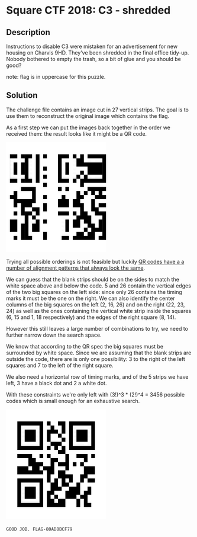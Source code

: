 Square CTF 2018: C3 - shredded
==============================

## Description

Instructions to disable C3 were mistaken for an advertisement for new housing on
Charvis 9HD. They’ve been shredded in the final office tidy-up. Nobody bothered
to empty the trash, so a bit of glue and you should be good?

note: flag is in uppercase for this puzzle.

## Solution

The challenge file contains an image cut in 27 vertical strips. The goal is to
use them to reconstruct the original image which contains the flag.

As a first step we can put the images back together in the order we received
them: the result looks like it might be a QR code.

![QR code?](try1.png)

Trying all possible orderings is not feasible but luckily [QR codes have a
a number of alignment patterns that always look the same](http://datagenetics.com/blog/november12013/index.html).

We can guess that the blank strips should be on the sides to match the white
space above and below the code. 5 and 26 contain the vertical edges of the two
big squares on the left side: since only 26 contains the timing marks it must
be the one on the right. We can also identify the center columns of the big
squares on the left (2, 16, 26) and on the right (22, 23, 24) as well as the
ones containing the vertical white strip inside the squares (6, 15 and 1, 18
respectively) and the edges of the right square (8, 14).

However this still leaves a large number of combinations to try, we need to
further narrow down the search space.

We know that according to the QR spec the big squares must be surrounded by
white space. Since we are assuming that the blank strips are outside the code,
there are is only one possibility: 3 to the right of the left squares and 7
to the left of the right square.

We also need a horizontal row of timing marks, and of the 5 strips we have left,
3 have a black dot and 2 a white dot.

With these constraints we're only left with (3!)^3 * (2!)^4 = 3456 possible
codes which is small enough for an exhaustive search.

![Flag](flag.png)

`GOOD JOB. FLAG-80AD8BCF79`
